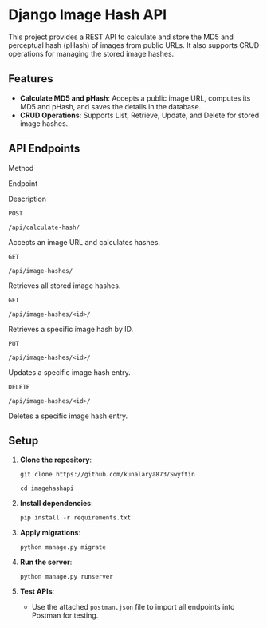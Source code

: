 Django Image Hash API
=====================

This project provides a REST API to calculate and store the MD5 and perceptual hash (pHash) of images from public URLs. It also supports CRUD operations for managing the stored image hashes.

Features
--------

*   **Calculate MD5 and pHash**: Accepts a public image URL, computes its MD5 and pHash, and saves the details in the database.
*   **CRUD Operations**: Supports List, Retrieve, Update, and Delete for stored image hashes.

API Endpoints
-------------

Method

Endpoint

Description

`POST`

`/api/calculate-hash/`

Accepts an image URL and calculates hashes.

`GET`

`/api/image-hashes/`

Retrieves all stored image hashes.

`GET`

`/api/image-hashes/<id>/`

Retrieves a specific image hash by ID.

`PUT`

`/api/image-hashes/<id>/`

Updates a specific image hash entry.

`DELETE`

`/api/image-hashes/<id>/`

Deletes a specific image hash entry.

Setup
-----

1.  **Clone the repository**:
    
    `git clone https://github.com/kunalarya873/Swyftin`
    
    `cd imagehashapi` 
    
3.  **Install dependencies**:
    
    `pip install -r requirements.txt` 
    
4.  **Apply migrations**:
    
    `python manage.py migrate` 
    
5.  **Run the server**:
    
    `python manage.py runserver` 
    
6.  **Test APIs**:
    
    *   Use the attached `postman.json` file to import all endpoints into Postman for testing.

